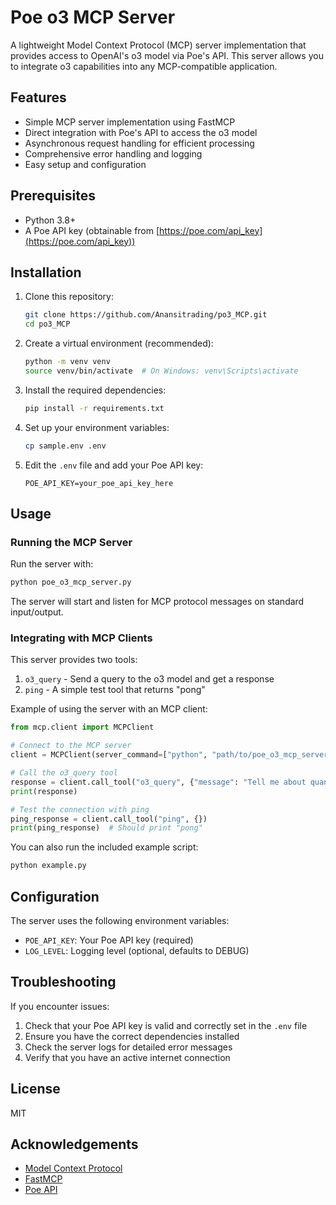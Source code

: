 # Poe o3 MCP Server

A lightweight Model Context Protocol (MCP) server implementation that provides access to OpenAI's o3 model via Poe's API. This server allows you to integrate o3 capabilities into any MCP-compatible application.

## Features

- Simple MCP server implementation using FastMCP
- Direct integration with Poe's API to access the o3 model
- Asynchronous request handling for efficient processing
- Comprehensive error handling and logging
- Easy setup and configuration

## Prerequisites

- Python 3.8+
- A Poe API key (obtainable from [https://poe.com/api_key](https://poe.com/api_key))

## Installation

1. Clone this repository:
   ```bash
   git clone https://github.com/Anansitrading/po3_MCP.git
   cd po3_MCP
   ```

2. Create a virtual environment (recommended):
   ```bash
   python -m venv venv
   source venv/bin/activate  # On Windows: venv\Scripts\activate
   ```

3. Install the required dependencies:
   ```bash
   pip install -r requirements.txt
   ```

4. Set up your environment variables:
   ```bash
   cp sample.env .env
   ```
   
5. Edit the `.env` file and add your Poe API key:
   ```
   POE_API_KEY=your_poe_api_key_here
   ```

## Usage

### Running the MCP Server

Run the server with:

```bash
python poe_o3_mcp_server.py
```

The server will start and listen for MCP protocol messages on standard input/output.

### Integrating with MCP Clients

This server provides two tools:

1. `o3_query` - Send a query to the o3 model and get a response
2. `ping` - A simple test tool that returns "pong"

Example of using the server with an MCP client:

```python
from mcp.client import MCPClient

# Connect to the MCP server
client = MCPClient(server_command=["python", "path/to/poe_o3_mcp_server.py"])

# Call the o3_query tool
response = client.call_tool("o3_query", {"message": "Tell me about quantum computing"})
print(response)

# Test the connection with ping
ping_response = client.call_tool("ping", {})
print(ping_response)  # Should print "pong"
```

You can also run the included example script:

```bash
python example.py
```

## Configuration

The server uses the following environment variables:

- `POE_API_KEY`: Your Poe API key (required)
- `LOG_LEVEL`: Logging level (optional, defaults to DEBUG)

## Troubleshooting

If you encounter issues:

1. Check that your Poe API key is valid and correctly set in the `.env` file
2. Ensure you have the correct dependencies installed
3. Check the server logs for detailed error messages
4. Verify that you have an active internet connection

## License

MIT

## Acknowledgements

- [Model Context Protocol](https://github.com/anthropics/model-context-protocol)
- [FastMCP](https://github.com/anthropics/fastmcp)
- [Poe API](https://poe.com/api_docs)